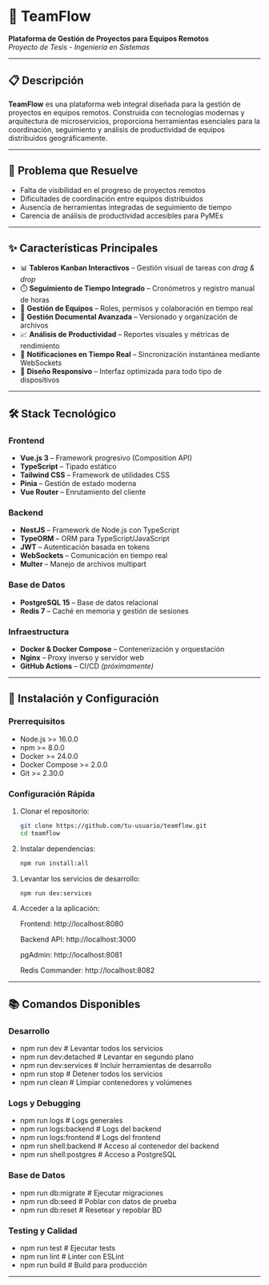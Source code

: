 # 🚀 TeamFlow

**Plataforma de Gestión de Proyectos para Equipos Remotos**  
_Proyecto de Tesis - Ingeniería en Sistemas_

---

## 📋 Descripción

**TeamFlow** es una plataforma web integral diseñada para la gestión de proyectos en equipos remotos. Construida con tecnologías modernas y arquitectura de microservicios, proporciona herramientas esenciales para la coordinación, seguimiento y análisis de productividad de equipos distribuidos geográficamente.

---

## 🎯 Problema que Resuelve

- Falta de visibilidad en el progreso de proyectos remotos  
- Dificultades de coordinación entre equipos distribuidos  
- Ausencia de herramientas integradas de seguimiento de tiempo  
- Carencia de análisis de productividad accesibles para PyMEs  

---

## ✨ Características Principales

- 📊 **Tableros Kanban Interactivos** – Gestión visual de tareas con _drag & drop_  
- ⏱️ **Seguimiento de Tiempo Integrado** – Cronómetros y registro manual de horas  
- 👥 **Gestión de Equipos** – Roles, permisos y colaboración en tiempo real  
- 📁 **Gestión Documental Avanzada** – Versionado y organización de archivos  
- 📈 **Análisis de Productividad** – Reportes visuales y métricas de rendimiento  
- 🔔 **Notificaciones en Tiempo Real** – Sincronización instantánea mediante WebSockets  
- 📱 **Diseño Responsivo** – Interfaz optimizada para todo tipo de dispositivos  

---

## 🛠️ Stack Tecnológico

### Frontend

- **Vue.js 3** – Framework progresivo (Composition API)  
- **TypeScript** – Tipado estático  
- **Tailwind CSS** – Framework de utilidades CSS  
- **Pinia** – Gestión de estado moderna  
- **Vue Router** – Enrutamiento del cliente  

### Backend

- **NestJS** – Framework de Node.js con TypeScript  
- **TypeORM** – ORM para TypeScript/JavaScript  
- **JWT** – Autenticación basada en tokens  
- **WebSockets** – Comunicación en tiempo real  
- **Multer** – Manejo de archivos multipart  

### Base de Datos

- **PostgreSQL 15** – Base de datos relacional  
- **Redis 7** – Caché en memoria y gestión de sesiones  

### Infraestructura

- **Docker & Docker Compose** – Contenerización y orquestación  
- **Nginx** – Proxy inverso y servidor web  
- **GitHub Actions** – CI/CD _(próximamente)_

---

## 🚀 Instalación y Configuración

### Prerrequisitos

- Node.js >= 16.0.0  
- npm >= 8.0.0  
- Docker >= 24.0.0  
- Docker Compose >= 2.0.0  
- Git >= 2.30.0  

### Configuración Rápida

1. Clonar el repositorio:

   ```bash
   git clone https://github.com/tu-usuario/teamflow.git
   cd teamflow

2. Instalar dependencias:

     ```bash
     npm run install:all

3. Levantar los servicios de desarrollo:

     ```bash
     npm run dev:services

4. Acceder a la aplicación:

    Frontend: http://localhost:8080

    Backend API: http://localhost:3000

    pgAdmin: http://localhost:8081

    Redis Commander: http://localhost:8082

---

## 📚 Comandos Disponibles

### Desarrollo

- npm run dev              # Levantar todos los servicios
- npm run dev:detached     # Levantar en segundo plano
- npm run dev:services     # Incluir herramientas de desarrollo
- npm run stop             # Detener todos los servicios
- npm run clean            # Limpiar contenedores y volúmenes

### Logs y Debugging

- npm run logs             # Logs generales
- npm run logs:backend     # Logs del backend
- npm run logs:frontend    # Logs del frontend
- npm run shell:backend    # Acceso al contenedor del backend
- npm run shell:postgres   # Acceso a PostgreSQL

### Base de Datos

- npm run db:migrate       # Ejecutar migraciones
- npm run db:seed          # Poblar con datos de prueba
- npm run db:reset         # Resetear y repoblar BD

### Testing y Calidad

- npm run test             # Ejecutar tests
- npm run lint             # Linter con ESLint
- npm run build            # Build para producción

---


